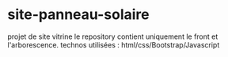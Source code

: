 # site-panneau-solaire
projet de site vitrine
le repository contient uniquement le front et l'arborescence.
technos utilisées : html/css/Bootstrap/Javascript
